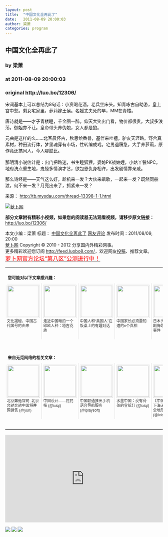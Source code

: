 ```yaml
---
layout: post
title:  "中国文化全再此了"
date:   2011-08-09 20:00:03
author: 梁萧
categories: program
---
```


## 中国文化全再此了
### by 梁萧
### at 2011-08-09 20:00:03
### original <http://luo.bo/12306/>

<p>宋词基本上可以总结为8句话：小资喝花酒，老兵坐床头。知青咏古自助游，皇上宫中愁。剩女宅家里，萝莉嫁王侯。名媛丈夫死的早，MM在青楼。</p><p>唐诗就是——才子青楼睡，千金图一醉。仰天大笑出门看，物价都很贵。大叔多浪荡，御姐亦不让。皇帝带头养伪娘，女人都是狼。</p><p>元曲是这样的么……北客晨怀古，秋思绘香骨，基伴来吐槽，驴友天涯路。野合真素材，种田流行体，梦里魂穿有市场，性转编成戏。宅男退稿急，大手养萝莉，原作竟还搞同人，今人哪勘比。<br> <span></span><br> 那明清小说估计是：出门把路迷，书生睡狐狸，婆媳PK战妯娌，小姑丫鬟NPC。地府洗点重生地，鬼怪多情演才艺，欲包恩仇身相许，出发剧情靠亲戚。</p><p>那么诗经是——天气这么好，趁机来一发？大伙来飙歌，一起来一发？既然同船渡，何不来一发？月亮出来了，抓紧来一发？</p><p>来源： <a href="http://tb.mysdau.com/thread-13398-1-1.html" rel="nofollow">http://tb.mysdau.com/thread-13398-1-1.html</a></p><p><a title="萝卜网" href="http://dulei.si/files/2011/08/07/d3b5866c3d9992e08fba46c09230844e.jpg"><img src="http://dulei.si/files/2011/08/07/d3b5866c3d9992e08fba46c09230844e.jpg" alt="萝卜网" title="萝卜网" border="0"></a></p><p><strong>部分文章附有精彩小视频，如果您的阅读器无法观看视频，请移步原文链接：</strong> <a href="http://luo.bo/12306/" title="中国文化全再此了">http://luo.bo/12306/</a></p> 本文小编：梁萧 标题： <a href="http://luo.bo/12306/" title="中国文化全再此了">中国文化全再此了</a> <a href="http://luo.bo/12306/#comments" title="to the comments">网友评论</a> 发布时间：2011/08/09, 20:00 <br> <a href="http://luo.bo/" title="萝卜网 - 人人都是艺术家">萝卜网</a> Copyright ©   2010 - 2012 分享国内外精彩网事。<br> 更多精彩欢迎您订阅 <a href="http://feed.luobo8.com/">http://feed.luobo8.com/</a>，欢迎网友<a href="http://luo.bo/delivery/">投稿</a>、推荐文章。<br> <a href="http://luo.bo/8888/"><font color="red" size="4">萝卜网官方论坛“第八区”公测进行中！</font></a><br><table cellspacing="0" cellpadding="3" border="0" style="clear:both"><tr><td colspan="5"><b><font size="-1" style="display:block!important;padding:20px 0 5px!important">您可能对以下文章感兴趣：</font></b></td></tr><tr><td width="106" valign="top" style="padding:5px!important;margin:0!important"> <a title="文化揭秘，中国古代国号的由来" style="text-decoration:none!important" href="http://app.wumii.com/ext/redirect.htm?url=http%3A%2F%2Fluo.bo%2F3496%2F&amp;from=http%3A%2F%2Fluo.bo%2F12306%2F"> <img style="margin:0!important;padding:2px!important;border:1px solid #dddddd!important;width:100px!important;height:100px!important" src="http://static.wumii.com/site_images/2010/12/15/1258616.jpg" width="100px" height="100px"><br> <font size="-1" color="#333333" style="display:block!important;line-height:15px!important;width:106px!important;font:12px/15px arial!important;height:60px!important;margin:3px 0 0 0!important;padding:0!important;overflow:hidden!important">文化揭秘，中国古代国号的由来</font> </a></td><td width="106" valign="top" style="padding:5px!important;margin:0!important;border-left:1px solid #dddddd!important"> <a title="走近中国唯的一个印欧人种：塔吉克族" style="text-decoration:none!important" href="http://app.wumii.com/ext/redirect.htm?url=http%3A%2F%2Fluo.bo%2F7074%2F&amp;from=http%3A%2F%2Fluo.bo%2F12306%2F"> <img style="margin:0!important;padding:2px!important;border:1px solid #dddddd!important;width:100px!important;height:100px!important" src="http://static.wumii.com/site_images/2011/04/27/5730531.jpg" width="100px" height="100px"><br> <font size="-1" color="#333333" style="display:block!important;line-height:15px!important;width:106px!important;font:12px/15px arial!important;height:60px!important;margin:3px 0 0 0!important;padding:0!important;overflow:hidden!important">走近中国唯的一个印欧人种：塔吉克族</font> </a></td><td width="106" valign="top" style="padding:5px!important;margin:0!important;border-left:1px solid #dddddd!important"> <a title="中国人和“美国人”在饭桌上的有趣对话" style="text-decoration:none!important" href="http://app.wumii.com/ext/redirect.htm?url=http%3A%2F%2Fluo.bo%2F3412%2F&amp;from=http%3A%2F%2Fluo.bo%2F12306%2F"> <img style="margin:0!important;padding:2px!important;border:1px solid #dddddd!important;width:100px!important;height:100px!important" src="http://static.wumii.com/site_images/2010/12/12/1239493.jpg" width="100px" height="100px"><br> <font size="-1" color="#333333" style="display:block!important;line-height:15px!important;width:106px!important;font:12px/15px arial!important;height:60px!important;margin:3px 0 0 0!important;padding:0!important;overflow:hidden!important">中国人和“美国人”在饭桌上的有趣对话</font> </a></td><td width="106" valign="top" style="padding:5px!important;margin:0!important;border-left:1px solid #dddddd!important"> <a title="中国家长必须要知道的n个真相" style="text-decoration:none!important" href="http://app.wumii.com/ext/redirect.htm?url=http%3A%2F%2Fluo.bo%2F4616%2F&amp;from=http%3A%2F%2Fluo.bo%2F12306%2F"> <img style="margin:0!important;padding:2px!important;border:1px solid #dddddd!important;width:100px!important;height:100px!important" src="http://static.wumii.com/site_images/2011/01/28/2453161.jpg" width="100px" height="100px"><br> <font size="-1" color="#333333" style="display:block!important;line-height:15px!important;width:106px!important;font:12px/15px arial!important;height:60px!important;margin:3px 0 0 0!important;padding:0!important;overflow:hidden!important">中国家长必须要知道的n个真相</font> </a></td><td width="106" valign="top" style="padding:5px!important;margin:0!important;border-left:1px solid #dddddd!important"> <a title="日本乡民回复泡菜剧侮辱中国料理的事件" style="text-decoration:none!important" href="http://app.wumii.com/ext/redirect.htm?url=http%3A%2F%2Fluo.bo%2F12043%2F&amp;from=http%3A%2F%2Fluo.bo%2F12306%2F"> <img style="margin:0!important;padding:2px!important;border:1px solid #dddddd!important;width:100px!important;height:100px!important" src="http://static.wumii.com/site_images/2011/08/03/20709901.jpg" width="100px" height="100px"><br> <font size="-1" color="#333333" style="display:block!important;line-height:15px!important;width:106px!important;font:12px/15px arial!important;height:60px!important;margin:3px 0 0 0!important;padding:0!important;overflow:hidden!important">日本乡民回复泡菜剧侮辱中国料理的事件</font> </a></td></tr> <td><br><tr><td colspan="5"><b><font size="-1" style="display:block!important;padding:20px 0 5px!important">来自无觅网络的相关文章：</font></b></td></tr><tr><td width="106" valign="top" style="padding:5px!important;margin:0!important"> <a title="北京奔驰官网_北京奔驰奔驰中国将并网销售" style="text-decoration:none!important" href="http://app.wumii.com/ext/redirect.htm?url=http%3A%2F%2Fyun.im%2Fyunseo%2F15594.html&amp;from=http%3A%2F%2Fluo.bo%2F12306%2F"> <img style="margin:0!important;padding:2px!important;border:1px solid #dddddd!important;width:100px!important;height:100px!important" src="http://static.wumii.com/site_images/2011/08/06/21321111.jpg" width="100px" height="100px"><br> <font size="-1" color="#333333" style="display:block!important;line-height:15px!important;width:106px!important;font:12px/15px arial!important;height:60px!important;margin:3px 0 0 0!important;padding:0!important;overflow:hidden!important">北京奔驰官网_北京奔驰奔驰中国将并网销售 (@yun)</font> </a></td><td width="106" valign="top" style="padding:5px!important;margin:0!important;border-left:1px solid #dddddd!important"> <a title="中国设计——屁屁椅" style="text-decoration:none!important" href="http://app.wumii.com/ext/redirect.htm?url=http%3A%2F%2Fwww.ixiqi.com%2Farchives%2F22121&amp;from=http%3A%2F%2Fluo.bo%2F12306%2F"> <img style="margin:0!important;padding:2px!important;border:1px solid #dddddd!important;width:100px!important;height:100px!important" src="http://static.wumii.com/site_images/2010/12/09/1198598.jpg" width="100px" height="100px"><br> <font size="-1" color="#333333" style="display:block!important;line-height:15px!important;width:106px!important;font:12px/15px arial!important;height:60px!important;margin:3px 0 0 0!important;padding:0!important;overflow:hidden!important">中国设计——屁屁椅 (@ixiqi)</font> </a></td><td width="106" valign="top" style="padding:5px!important;margin:0!important;border-left:1px solid #dddddd!important"> <a title="中国联通推出手机语音导航服务" style="text-decoration:none!important" href="http://app.wumii.com/ext/redirect.htm?url=http%3A%2F%2Fwww.iplaysoft.com%2Fchinaunicom-voice-navigation.html&amp;from=http%3A%2F%2Fluo.bo%2F12306%2F"> <img style="margin:0!important;padding:2px!important;border:1px solid #dddddd!important;width:100px!important;height:100px!important" src="http://static.wumii.com/site_images/2010/11/23/1053624.jpg" width="100px" height="100px"><br> <font size="-1" color="#333333" style="display:block!important;line-height:15px!important;width:106px!important;font:12px/15px arial!important;height:60px!important;margin:3px 0 0 0!important;padding:0!important;overflow:hidden!important">中国联通推出手机语音导航服务 (@iplaysoft)</font> </a></td><td width="106" valign="top" style="padding:5px!important;margin:0!important;border-left:1px solid #dddddd!important"> <a title="水墨中国：没有骨架的宣纸灯" style="text-decoration:none!important" href="http://app.wumii.com/ext/redirect.htm?url=http%3A%2F%2Fwww.ixiqi.com%2Farchives%2F13382&amp;from=http%3A%2F%2Fluo.bo%2F12306%2F"> <img style="margin:0!important;padding:2px!important;border:1px solid #dddddd!important;width:100px!important;height:100px!important" src="http://static.wumii.com/site_images/2010/12/09/1200782.jpg" width="100px" height="100px"><br> <font size="-1" color="#333333" style="display:block!important;line-height:15px!important;width:106px!important;font:12px/15px arial!important;height:60px!important;margin:3px 0 0 0!important;padding:0!important;overflow:hidden!important">水墨中国：没有骨架的宣纸灯 (@ixiqi)</font> </a></td><td width="106" valign="top" style="padding:5px!important;margin:0!important;border-left:1px solid #dddddd!important"> <a title="【中国设计】上天下海无所不能~大众全地形汽车：Aqua" style="text-decoration:none!important" href="http://app.wumii.com/ext/redirect.htm?url=http%3A%2F%2Fwww.ixiqi.com%2Farchives%2F32285&amp;from=http%3A%2F%2Fluo.bo%2F12306%2F"> <img style="margin:0!important;padding:2px!important;border:1px solid #dddddd!important;width:100px!important;height:100px!important" src="http://static.wumii.com/site_images/2011/06/01/10489309.jpg" width="100px" height="100px"><br> <font size="-1" color="#333333" style="display:block!important;line-height:15px!important;width:106px!important;font:12px/15px arial!important;height:60px!important;margin:3px 0 0 0!important;padding:0!important;overflow:hidden!important">【中国设计】上天下海无所不能~大众全地形汽车：Aqua (@ixiqi)</font> </a></td></tr><tr><td colspan="5" align="right"> <a style="text-decoration:none!important" href="http://www.wumii.com/widget/relatedItems.htm" title="无觅相关文章插件"> <font size="-1" color="#bbbbbb" style="display:block!important;font-family:arial!important;padding:5px 0!important;font-size:12px!important;color:#bbb!important">无觅</font> </a></td></tr></td></table><p><iframe src="http://feedads.g.doubleclick.net/~ah/f/7sv1ooo89v8jfelhdjk8plpa64/300/250?ca=1&amp;fh=280#http%3A%2F%2Fluo.bo%2F12306%2F" width="100%" height="280" frameborder="0" scrolling="no" marginwidth="0" marginheight="0"></iframe></p><div>
<a href="http://feeds.feedburner.com/~ff/tamd?a=GufqrMLjW3w:qqXUADSJjwg:yIl2AUoC8zA"><img src="http://feeds.feedburner.com/~ff/tamd?d=yIl2AUoC8zA" border="0"></a> <a href="http://feeds.feedburner.com/~ff/tamd?a=GufqrMLjW3w:qqXUADSJjwg:qj6IDK7rITs"><img src="http://feeds.feedburner.com/~ff/tamd?d=qj6IDK7rITs" border="0"></a> <a href="http://feeds.feedburner.com/~ff/tamd?a=GufqrMLjW3w:qqXUADSJjwg:-BTjWOF_DHI"><img src="http://feeds.feedburner.com/~ff/tamd?i=GufqrMLjW3w:qqXUADSJjwg:-BTjWOF_DHI" border="0"></a>
</div>